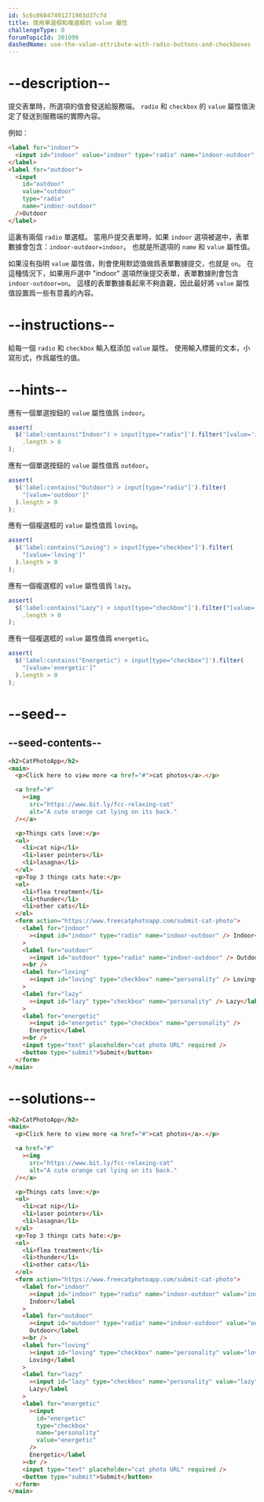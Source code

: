 ```yaml
---
id: 5c6c06847491271903d37cfd
title: 使用單選框和複選框的 value 屬性
challengeType: 0
forumTopicId: 301099
dashedName: use-the-value-attribute-with-radio-buttons-and-checkboxes
---
```


# --description--

提交表單時，所選項的值會發送給服務端。 `radio` 和 `checkbox` 的 `value` 屬性值決定了發送到服務端的實際內容。

例如：

```html
<label for="indoor">
  <input id="indoor" value="indoor" type="radio" name="indoor-outdoor" />Indoor
</label>
<label for="outdoor">
  <input
    id="outdoor"
    value="outdoor"
    type="radio"
    name="indoor-outdoor"
  />Outdoor
</label>
```

這裏有兩個 `radio` 單選框。 當用戶提交表單時，如果 `indoor` 選項被選中，表單數據會包含：`indoor-outdoor=indoor`。 也就是所選項的 `name` 和 `value` 屬性值。

如果沒有指明 `value` 屬性值，則會使用默認值做爲表單數據提交，也就是 `on`。 在這種情況下，如果用戶選中 "indoor" 選項然後提交表單，表單數據則會包含 `indoor-outdoor=on`。 這樣的表單數據看起來不夠直觀，因此最好將 `value` 屬性值設置爲一些有意義的內容。

# --instructions--

給每一個 `radio` 和 `checkbox` 輸入框添加 `value` 屬性。 使用輸入標籤的文本，小寫形式，作爲屬性的值。

# --hints--

應有一個單選按鈕的 `value` 屬性值爲 `indoor`。

```js
assert(
  $('label:contains("Indoor") > input[type="radio"]').filter("[value='indoor']")
    .length > 0
);
```

應有一個單選按鈕的 `value` 屬性值爲 `outdoor`。

```js
assert(
  $('label:contains("Outdoor") > input[type="radio"]').filter(
    "[value='outdoor']"
  ).length > 0
);
```

應有一個複選框的 `value` 屬性值爲 `loving`。

```js
assert(
  $('label:contains("Loving") > input[type="checkbox"]').filter(
    "[value='loving']"
  ).length > 0
);
```

應有一個複選框的 `value` 屬性值爲 `lazy`。

```js
assert(
  $('label:contains("Lazy") > input[type="checkbox"]').filter("[value='lazy']")
    .length > 0
);
```

應有一個複選框的 `value` 屬性值爲 `energetic`。

```js
assert(
  $('label:contains("Energetic") > input[type="checkbox"]').filter(
    "[value='energetic']"
  ).length > 0
);
```

# --seed--

## --seed-contents--

```html
<h2>CatPhotoApp</h2>
<main>
  <p>Click here to view more <a href="#">cat photos</a>.</p>

  <a href="#"
    ><img
      src="https://www.bit.ly/fcc-relaxing-cat"
      alt="A cute orange cat lying on its back."
  /></a>

  <p>Things cats love:</p>
  <ul>
    <li>cat nip</li>
    <li>laser pointers</li>
    <li>lasagna</li>
  </ul>
  <p>Top 3 things cats hate:</p>
  <ol>
    <li>flea treatment</li>
    <li>thunder</li>
    <li>other cats</li>
  </ol>
  <form action="https://www.freecatphotoapp.com/submit-cat-photo">
    <label for="indoor"
      ><input id="indoor" type="radio" name="indoor-outdoor" /> Indoor</label
    >
    <label for="outdoor"
      ><input id="outdoor" type="radio" name="indoor-outdoor" /> Outdoor</label
    ><br />
    <label for="loving"
      ><input id="loving" type="checkbox" name="personality" /> Loving</label
    >
    <label for="lazy"
      ><input id="lazy" type="checkbox" name="personality" /> Lazy</label
    >
    <label for="energetic"
      ><input id="energetic" type="checkbox" name="personality" />
      Energetic</label
    ><br />
    <input type="text" placeholder="cat photo URL" required />
    <button type="submit">Submit</button>
  </form>
</main>
```

# --solutions--

```html
<h2>CatPhotoApp</h2>
<main>
  <p>Click here to view more <a href="#">cat photos</a>.</p>

  <a href="#"
    ><img
      src="https://www.bit.ly/fcc-relaxing-cat"
      alt="A cute orange cat lying on its back."
  /></a>

  <p>Things cats love:</p>
  <ul>
    <li>cat nip</li>
    <li>laser pointers</li>
    <li>lasagna</li>
  </ul>
  <p>Top 3 things cats hate:</p>
  <ol>
    <li>flea treatment</li>
    <li>thunder</li>
    <li>other cats</li>
  </ol>
  <form action="https://www.freecatphotoapp.com/submit-cat-photo">
    <label for="indoor"
      ><input id="indoor" type="radio" name="indoor-outdoor" value="indoor" />
      Indoor</label
    >
    <label for="outdoor"
      ><input id="outdoor" type="radio" name="indoor-outdoor" value="outdoor" />
      Outdoor</label
    ><br />
    <label for="loving"
      ><input id="loving" type="checkbox" name="personality" value="loving" />
      Loving</label
    >
    <label for="lazy"
      ><input id="lazy" type="checkbox" name="personality" value="lazy" />
      Lazy</label
    >
    <label for="energetic"
      ><input
        id="energetic"
        type="checkbox"
        name="personality"
        value="energetic"
      />
      Energetic</label
    ><br />
    <input type="text" placeholder="cat photo URL" required />
    <button type="submit">Submit</button>
  </form>
</main>
```
